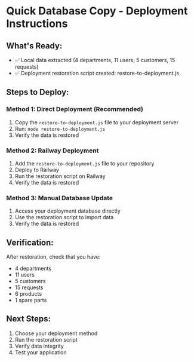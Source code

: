 
# Quick Database Copy - Deployment Instructions

## What's Ready:
- ✅ Local data extracted (4 departments, 11 users, 5 customers, 15 requests)
- ✅ Deployment restoration script created: restore-to-deployment.js

## Steps to Deploy:

### Method 1: Direct Deployment (Recommended)
1. Copy the `restore-to-deployment.js` file to your deployment server
2. Run: `node restore-to-deployment.js`
3. Verify the data is restored

### Method 2: Railway Deployment
1. Add the `restore-to-deployment.js` file to your repository
2. Deploy to Railway
3. Run the restoration script on Railway
4. Verify the data is restored

### Method 3: Manual Database Update
1. Access your deployment database directly
2. Use the restoration script to import data
3. Verify the data is restored

## Verification:
After restoration, check that you have:
- 4 departments
- 11 users
- 5 customers
- 15 requests
- 6 products
- 1 spare parts

## Next Steps:
1. Choose your deployment method
2. Run the restoration script
3. Verify data integrity
4. Test your application
